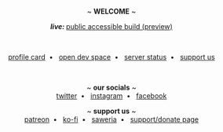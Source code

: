 <p align="center">
  ~ <b>WELCOME</b> ~
</p>

<p align="center">
  <b><i>live: </i></b><a target="_blank" href="https://public.upy.moe">public accessible build (preview)</a>
</p>
<br>
<p align="center">
  <a target="_blank" href="https://card.upy.moe">profile card</a>&nbsp; • &nbsp;
  <a target="_blank" href="https://dev.upy.moe">open dev space</a>&nbsp; • &nbsp;
  <a target="_blank" href="https://status.upy.moe">server status</a>&nbsp; • &nbsp;
  <a target="_blank" href="https://support-us.upy.moe">support us</a>
</p>

<br>

<p align="center">
  ~ <b>our socials</b> ~
  <br>
  <a target="_blank" href="https://twitter.com/upydotmoe">twitter</a>&nbsp; • &nbsp;
  <a target="_blank" href="https://instagram.com/upy.moe">instagram</a>&nbsp; • &nbsp;
  <a target="_blank" href="https://facebook.com/upydotmoe">facebook</a>
</p>

<p align="center">
  ~ <b>support us</b> ~
  <br>
  <a target="_blank" href="https://patreon.com/upydotmoe">patreon</a>&nbsp; • &nbsp;
  <a target="_blank" href="https://ko-fi.com/upydotmoe">ko-fi</a>&nbsp; • &nbsp;
  <a target="_blank" href="https://saweria.com/upydotmoe">saweria</a>&nbsp; • &nbsp;
  <a target="_blank" href="https://support-us.upy.moe/">support/donate page</a>
</p>
<!-- 
We are social community platform for Artists, here making a better place for artists to share their creativity and get more engagement from non-artist, big artists, and other artists.

Feel free to contribute to our project, the API currently is in closed-source, but you can send us a message through our twitter ([nor1c_](https://twitter.com/nor1c_)) and we will send you the API detail to get started working with us in this project.

The API domain will be in https://uapiv1.upy.moe in the future, we currently can't publish it yet because there's still some work to do until the work stable to use. -->
